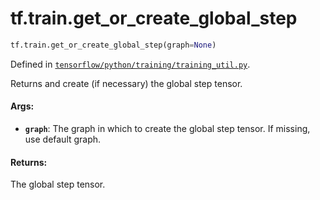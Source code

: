 <div itemscope itemtype="http://developers.google.com/ReferenceObject">
<meta itemprop="name" content="tf.train.get_or_create_global_step" />
<meta itemprop="path" content="Stable" />
</div>

# tf.train.get_or_create_global_step

``` python
tf.train.get_or_create_global_step(graph=None)
```



Defined in [`tensorflow/python/training/training_util.py`](/code/stable/tensorflow/python/training/training_util.py).

Returns and create (if necessary) the global step tensor.

#### Args:

* <b>`graph`</b>: The graph in which to create the global step tensor. If missing, use
    default graph.


#### Returns:

The global step tensor.